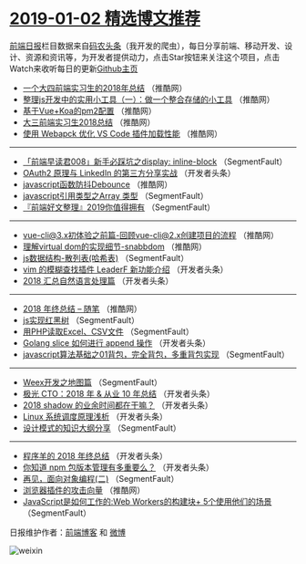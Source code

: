 # [2019-01-02 精选博文推荐](https://toutiao.qdkfweb.cn/date/2019/01/02)

[前端日报](https://qdkfweb.cn/c/news)栏目数据来自[码农头条](https://toutiao.qdkfweb.cn/)（我开发的爬虫），每日分享前端、移动开发、设计、资源和资讯等，为开发者提供动力，点击Star按钮来关注这个项目，点击Watch来收听每日的更新[Github主页](https://github.com/kujian/frontendDaily)
* [一个大四前端实习生的2018年总结](https://toutiao.qdkfweb.cn/96449.html) （推酷网）
* [整理js开发中的实用小工具（一）：做一个整合存储的小工具](https://toutiao.qdkfweb.cn/96447.html) （推酷网）
* [基于Vue+Koa的pm2配置](https://toutiao.qdkfweb.cn/96444.html) （推酷网）
* [大三前端实习生2018总结](https://toutiao.qdkfweb.cn/96443.html) （推酷网）
* [使用 Webapck 优化 VS Code 插件加载性能](https://toutiao.qdkfweb.cn/96438.html) （推酷网）

***
* [「前端早读君008」新手必踩坑之display: inline-block](https://toutiao.qdkfweb.cn/96389.html) （SegmentFault）
* [OAuth2 原理与 LinkedIn 的第三方分享实战](https://toutiao.qdkfweb.cn/96413.html) （开发者头条）
* [javascript函数防抖Debounce](https://toutiao.qdkfweb.cn/96437.html) （推酷网）
* [javascript引用类型之Array 类型](https://toutiao.qdkfweb.cn/96398.html) （SegmentFault）
* [『前端好文整理』2019你值得拥有](https://toutiao.qdkfweb.cn/96388.html) （SegmentFault）

***
* [vue-cli@3.x初体验之前篇-回顾vue-cli@2.x创建项目的流程](https://toutiao.qdkfweb.cn/96436.html) （推酷网）
* [理解virtual dom的实现细节-snabbdom](https://toutiao.qdkfweb.cn/96451.html) （推酷网）
* [js数据结构-散列表(哈希表)](https://toutiao.qdkfweb.cn/96397.html) （SegmentFault）
* [vim 的模糊查找插件 LeaderF 新功能介绍](https://toutiao.qdkfweb.cn/96420.html) （开发者头条）
* [2018 汇总自然语言处理篇](https://toutiao.qdkfweb.cn/96411.html) （开发者头条）

***
* [2018 年终总结 &#8211; 随笔](https://toutiao.qdkfweb.cn/96448.html) （推酷网）
* [js实现红黑树](https://toutiao.qdkfweb.cn/96392.html) （SegmentFault）
* [用PHP读取Excel、CSV文件](https://toutiao.qdkfweb.cn/96403.html) （SegmentFault）
* [Golang slice 如何进行 append 操作](https://toutiao.qdkfweb.cn/96415.html) （开发者头条）
* [javascript算法基础之01背包，完全背包，多重背包实现](https://toutiao.qdkfweb.cn/96395.html) （SegmentFault）

***
* [Weex开发之地图篇](https://toutiao.qdkfweb.cn/96396.html) （SegmentFault）
* [极光 CTO：2018 年 &amp; 从业 10 年总结](https://toutiao.qdkfweb.cn/96408.html) （开发者头条）
* [2018 shadow 的业余时间都在干嘛？](https://toutiao.qdkfweb.cn/96419.html) （开发者头条）
* [Linux 系统调度原理浅析](https://toutiao.qdkfweb.cn/96409.html) （开发者头条）
* [设计模式的知识大纲分享](https://toutiao.qdkfweb.cn/96399.html) （SegmentFault）

***
* [程序羊的 2018 年终总结](https://toutiao.qdkfweb.cn/96410.html) （开发者头条）
* [你知道 npm 包版本管理有多重要么？](https://toutiao.qdkfweb.cn/96421.html) （开发者头条）
* [再见，面向对象编程(二)](https://toutiao.qdkfweb.cn/96400.html) （SegmentFault）
* [浏览器插件的攻击向量](https://toutiao.qdkfweb.cn/96446.html) （推酷网）
* [JavaScript是如何工作的:Web Workers的构建块+ 5个使用他们的场景](https://toutiao.qdkfweb.cn/96390.html) （SegmentFault）

日报维护作者：[前端博客](https://qdkfweb.cn/) 和 [微博](https://qdkfweb.cn/go/weibo)

![weixin](https://user-images.githubusercontent.com/3055447/38468989-651132ac-3b80-11e8-8e6b-15122322a9d7.png)
